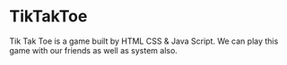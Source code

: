# TikTakToe
Tik Tak Toe is a game built by HTML CSS &amp; Java Script. We can play this game with our friends as well as system also.
